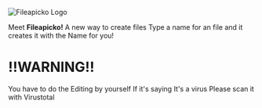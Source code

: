 ![Fileapicko Logo](https://i.ibb.co/Y7KK9JYw/Fileapicko-9-5-2025.png)

Meet **Fileapicko!** A new way to create files
Type a name for an file and it creates it with the Name for you!

# **!!WARNING!!**
You have to do the Editing by yourself
If it's saying It's a virus Please scan it with Virustotal
